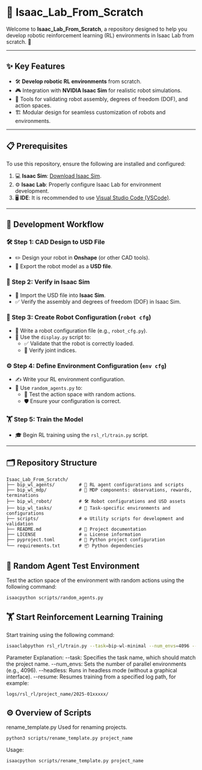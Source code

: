 # 🌟 Isaac_Lab_From_Scratch

Welcome to **Isaac_Lab_From_Scratch**, a repository designed to help you develop robotic reinforcement learning (RL) environments in Isaac Lab from scratch. 🤖

---

## ✨ Key Features

- 🛠️ **Develop robotic RL environments** from scratch.
- 🎮 Integration with **NVIDIA Isaac Sim** for realistic robot simulations.
- 🧩 Tools for validating robot assembly, degrees of freedom (DOF), and action spaces.
- 🏗️ Modular design for seamless customization of robots and environments.

---

## 📋 Prerequisites

To use this repository, ensure the following are installed and configured:

1. 💻 **Isaac Sim**: [Download Isaac Sim](https://developer.nvidia.com/isaac-sim).
2. ⚙️ **Isaac Lab**: Properly configure Isaac Lab for environment development.
3. 🖥️ **IDE**: It is recommended to use [Visual Studio Code (VSCode)](https://code.visualstudio.com/).

---

## 🚀 Development Workflow

### 🛠️ Step 1: CAD Design to USD File
- ✏️ Design your robot in **Onshape** (or other CAD tools).
- 📂 Export the robot model as a **USD file**.

### 🔎 Step 2: Verify in Isaac Sim
- 🚢 Import the USD file into **Isaac Sim**.
- ✅ Verify the assembly and degrees of freedom (DOF) in Isaac Sim.

### 📜 Step 3: Create Robot Configuration (`robot cfg`)
- 📝 Write a robot configuration file (e.g., `robot_cfg.py`).
- 🧪 Use the `display.py` script to:
  - ✅ Validate that the robot is correctly loaded.
  - 🔗 Verify joint indices.

### ⚙️ Step 4: Define Environment Configuration (`env cfg`)
- ✍️ Write your RL environment configuration.
- 🎲 Use `random_agents.py` to:
  - 🧪 Test the action space with random actions.
  - 🛡️ Ensure your configuration is correct.

### 🏋️ Step 5: Train the Model
- 🎓 Begin RL training using the `rsl_rl/train.py` script.

---

## 🗂️ Repository Structure

```plaintext
Isaac_Lab_From_Scratch/
├── bip_wl_agents/         # 🤖 RL agent configurations and scripts
├── bip_wl_mdp/            # 🔄 MDP components: observations, rewards, terminations
├── bip_wl_robot/          # 🛠️ Robot configurations and USD assets
├── bip_wl_tasks/          # 📂 Task-specific environments and configurations
├── scripts/               # ⚙️ Utility scripts for development and validation
├── README.md              # 📜 Project documentation
├── LICENSE                # ⚖️ License information
├── pyproject.toml         # 🐍 Python project configuration
└── requirements.txt       # 📦 Python dependencies
```
## 🎲 Random Agent Test Environment
Test the action space of the environment with random actions using the following command:

```bash
isaacpython scripts/random_agents.py
```
## 🏋️ Start Reinforcement Learning Training
Start training using the following command:

```bash
isaaclabpython rsl_rl/train.py --task=bip-wl-minimal --num_envs=4096 --headless --resume logs/rsl_rl/bip-wl-minimal/2025-01-10_16-59-30/
```
Parameter Explanation:
--task: Specifies the task name, which should match the project name.
--num_envs: Sets the number of parallel environments (e.g., 4096).
--headless: Runs in headless mode (without a graphical interface).
--resume: Resumes training from a specified log path, for example:


```bash
logs/rsl_rl/project_name/2025-01xxxxx/
```
## ⚙️ Overview of Scripts
rename_template.py
Used for renaming projects.
```bash
python3 scripts/rename_template.py project_name
```

Usage:

```bash
isaacpython scripts/rename_template.py project_name
